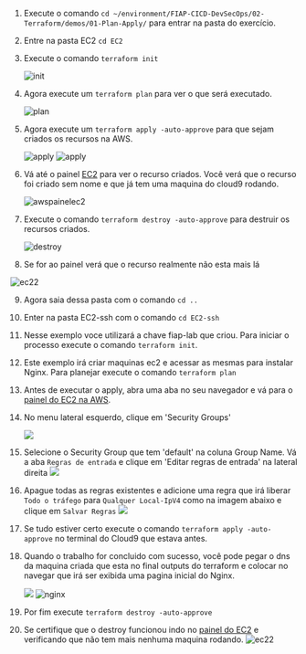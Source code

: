 1. Execute o comando `cd ~/environment/FIAP-CICD-DevSecOps/02-Terraform/demos/01-Plan-Apply/` para entrar na pasta do exercício.
2. Entre na pasta EC2 `cd EC2`
3. Execute o comando `terraform init`
   
   ![init](images/terraforminit.png)

4. Agora execute um `terraform plan` para ver o que será executado.
   
   ![plan](images/plan.png)

5. Agora execute um `terraform apply -auto-approve` para que sejam criados os recursos na AWS.
    
    ![apply](images/apply.png)
    ![apply](images/apply-2.png)

6. Vá até o painel [EC2](https://us-east-1.console.aws.amazon.com/ec2/home?region=us-east-1#Instances:instanceState=running) para ver o recurso criados. Você verá que o recurso foi criado sem nome e que já tem uma maquina do cloud9 rodando.
    
    ![awspainelec2](images/painelec21.png)

7. Execute o comando `terraform destroy -auto-approve` para destruir os recursos criados.
   
   ![destroy](images/Destroy.png)

8.  Se for ao painel verá que o recurso realmente não esta mais lá
   
   ![ec22](images/painelec22.png)

9.  Agora saia dessa pasta com o comando `cd ..`
10. Enter na pasta EC2-ssh com o comando `cd EC2-ssh`
11. Nesse exemplo voce utilizará a chave fiap-lab que criou. Para iniciar o processo execute o comando `terraform init`.
12. Este exemplo irá criar maquinas ec2 e acessar as mesmas para instalar Nginx. Para planejar execute o comando `terraform plan`
13. Antes de executar o apply, abra uma aba no seu navegador e vá para o [painel do EC2 na AWS](https://us-east-1.console.aws.amazon.com/ec2/home?region=us-east-1#Home:).

14. No menu lateral esquerdo, clique em 'Security Groups' 
    
    ![](images/painelec2.png)

15. Selecione o Security Group que tem 'default' na coluna Group Name. Vá a aba `Regras de entrada` e clique em 'Editar regras de entrada' na lateral direita
    ![](images/sgpainel.png)
16. Apague todas as regras existentes e adicione uma regra que irá liberar `Todo o tráfego` para `Qualquer Local-IpV4` como na imagem abaixo e clique em `Salvar Regras`
    ![](images/anywhere.png)
17. Se tudo estiver certo execute o comando `terraform apply -auto-approve` no terminal do Cloud9 que estava antes.
18. Quando o trabalho for concluido com sucesso, você pode pegar o dns da maquina criada que esta no final outputs do terraform e colocar no navegar que irá ser exibida uma pagina inicial do Nginx.
    
    ![](images/apply-3.png)
    ![nginx](images/nginxworks.png)
    
19. Por fim execute `terraform destroy -auto-approve`
20. Se certifique que o destroy funcionou indo no [painel do EC2](https://us-east-1.console.aws.amazon.com/ec2/home?region=us-east-1#Instances:v=3) e verificando que não tem mais nenhuma maquina rodando.
    ![ec22](images/painelec22.png)
